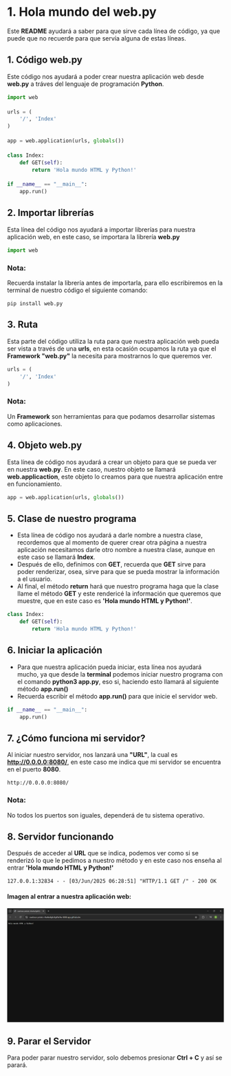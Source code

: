 # 1. Hola mundo del web.py
Este **README** ayudará a saber para que sirve cada línea de código, ya que puede que no recuerde para que servía alguna de estas líneas.


## 1. Código web.py
Este código nos ayudará a poder crear nuestra aplicación web desde **web.py** a tráves del lenguaje de programación **Python**.

````python
import web

urls = (
    '/', 'Index'
)

app = web.application(urls, globals())

class Index:
    def GET(self):
        return 'Hola mundo HTML y Python!'

if __name__ == "__main__":
    app.run()
````


## 2. Importar librerías
Esta línea del código nos ayudará a importar librerías para nuestra aplicación web, en este caso, se importara la librería **web.py**

````python
import web
````
### Nota:
Recuerda instalar la librería antes de importarla, para ello escribiremos en la terminal de nuestro código el siguiente comando:

````shell
pip install web.py
````


## 3. Ruta
Esta parte del código utiliza la ruta para que nuestra aplicación web pueda ser vista a través de una **urls**, en esta ocasión ocupamos la ruta ya que el **Framework "web.py"** la necesita para mostrarnos lo que queremos ver.

````python
urls = (
    '/', 'Index'
)
````

### Nota:
Un **Framework** son herramientas para que podamos desarrollar sistemas como aplicaciones.

## 4. Objeto **web.py**
Esta línea de código nos ayudará a crear un objeto para que se pueda ver en nuestra **web.py**. En este caso, nuestro objeto se llamará **web.applicaction**, este objeto lo creamos para que nuestra aplicación entre en funcionamiento.

````python
app = web.application(urls, globals())
````


## 5. Clase de nuestro programa
- Esta línea de código nos ayudará a darle nombre a nuestra clase, recordemos que al momento de querer crear otra página a nuestra aplicación necesitamos darle otro nombre a nuestra clase, aunque en este caso se llamará **Index**.
- Después de ello, definimos con **GET**, recuerda que **GET** sirve para poder renderizar, osea, sirve para que se pueda mostrar la información a el usuario.
- Al final, el método **return** hará que nuestro programa haga que la clase llame el método **GET** y este rendericé la información que queremos que muestre, que en este caso es **'Hola mundo HTML y Python!'**.

````python
class Index:
    def GET(self):
        return 'Hola mundo HTML y Python!'
````


## 6. Iniciar la aplicación
- Para que nuestra aplicación pueda iniciar, esta línea nos ayudará mucho, ya que desde la **terminal** podemos iniciar nuestro programa con el comando **python3 app.py**, eso si, haciendo esto llamará al siguiente método **app.run()**
- Recuerda escribir el método **app.run()** para que inicie el servidor web.

````python
if __name__ == "__main__":
    app.run()
````


## 7. ¿Cómo funciona mi servidor?
Al iniciar nuestro servidor, nos lanzará una **"URL"**, la cual es **http://0.0.0.0:8080/**, en este caso me indica que mi servidor se encuentra en el puerto **8080**.

````shell
http://0.0.0.0:8080/
````

### Nota:
No todos los puertos son iguales, dependerá de tu sistema operativo.

## 8. Servidor funcionando
Después de acceder al **URL** que se indica, podemos ver como si se renderizó lo que le pedimos a nuestro método y en este caso nos enseña al entrar **'Hola mundo HTML y Python!'**

 ````shell
127.0.0.1:32834 - - [03/Jun/2025 06:28:51] "HTTP/1.1 GET /" - 200 OK
 ````

 #### Imagen al entrar a nuestra aplicación web:
 ![Hola Mundo del web.py](Hola.png)

 ## 9. Parar el Servidor
 Para poder parar nuestro servidor, solo debemos presionar **Ctrl + C** y así se parará.


